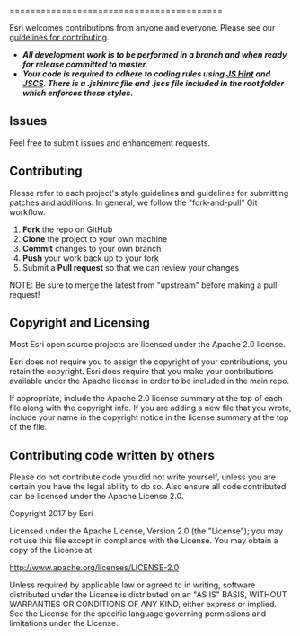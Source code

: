 =========================================

Esri welcomes contributions from anyone and everyone. Please see our [guidelines for contributing](https://github.com/esri/contributing).

- ***All development work is to be performed in a branch and when ready for release committed to master.***
- ***Your code is required to adhere to coding rules using [JS Hint](http://www.jshint.com/) and [JSCS](http://jscs.info/). There is a .jshintrc file and .jscs file included in the root folder which enforces these styles.***

Issues
------
Feel free to submit issues and enhancement requests.

Contributing
------------
Please refer to each project's style guidelines and guidelines for submitting patches and additions. In general, we follow the "fork-and-pull" Git workflow.

 1. **Fork** the repo on GitHub
 2. **Clone** the project to your own machine
 3. **Commit** changes to your own branch
 4. **Push** your work back up to your fork
 5. Submit a **Pull request** so that we can review your changes

NOTE: Be sure to merge the latest from "upstream" before making a pull request!

Copyright and Licensing
-----------------------
Most Esri open source projects are licensed under the Apache 2.0 license.

Esri does not require you to assign the copyright of your contributions, you retain the copyright. Esri does require that you make your contributions available under the Apache license in order to be included in the main repo.

If appropriate, include the Apache 2.0 license summary at the top of each file along with the copyright info. If you are adding a new file that you wrote, include your name in the copyright notice in the license summary at the top of the file.

Contributing code written by others
-----------------------------------
Please do not contribute code you did not write yourself, unless you are certain you have the legal ability to do so. Also ensure all code contributed can be licensed under the Apache License 2.0.

Copyright 2017 by Esri

Licensed under the Apache License, Version 2.0 (the "License");
you may not use this file except in compliance with the License.
You may obtain a copy of the License at

   http://www.apache.org/licenses/LICENSE-2.0

Unless required by applicable law or agreed to in writing, software
distributed under the License is distributed on an "AS IS" BASIS,
WITHOUT WARRANTIES OR CONDITIONS OF ANY KIND, either express or implied.
See the License for the specific language governing permissions and
limitations under the License.
